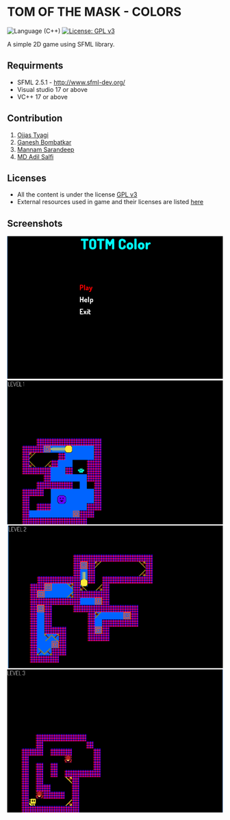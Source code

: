 # TOM OF THE MASK - COLORS
![Language (C++)](https://img.shields.io/badge/powered_by-C++-brightgreen.svg?style=flat-square)  [![License: GPL v3](https://img.shields.io/badge/License-GPL%20v3-blue.svg)](http://www.gnu.org/licenses/gpl-3.0)  

 A simple 2D game using SFML library.

## Requirments
- SFML 2.5.1 - http://www.sfml-dev.org/
- Visual studio 17 or above
- VC++ 17 or above



## Contribution
1) [Ojjas Tyagi](https://github.com/tyagio)
2) [Ganesh Bombatkar](https://github.com/Ganesh-RB)
3) [Mannam Sarandeep](https://github.com/sarandeepmannam)
4) [MD Adil Salfi](https://github.com/AdilSalfi)

## Licenses
- All the content is under the license [GPL v3](https://github.com/IITH-CS1023/cs1023-sdf-project-team-3/blob/main/GPL-v3.0.md)
- External resources used in game and their licenses are  listed [here](https://github.com/IITH-CS1023/cs1023-sdf-project-team-3/blob/main/PROJECT-TOTM/licenses.txt) 

## Screenshots
![Screenshot](screenshots/Screenshot-mm.png?raw=true "Sample Main Menu")
![Screenshot](screenshots/Screenshot-l1.png?raw=true "Sample Main Menu")
![Screenshot](screenshots/Screenshot-l2.png?raw=true "Sample Main Menu")
![Screenshot](screenshots/Screenshot-l3.png?raw=true "Sample Main Menu")